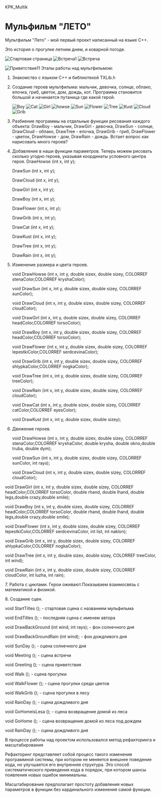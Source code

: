  KPK_Multik
# Мульфильм "ЛЕТО"
  <p> 
  Мультфильм "Лето" - мой первый проект написанный на языке С++.  
    <p/>  
  <p>
Это история о прогулке летним днем, и коварной погоде.
</p>

![Стартовая страница](https://user-images.githubusercontent.com/82305409/118387553-bfa25a00-b627-11eb-852f-8545b3524214.PNG)
![Встреча1](https://user-images.githubusercontent.com/82305409/118387557-c5983b00-b627-11eb-9457-a8e98c758178.PNG)
![Встреча](https://user-images.githubusercontent.com/82305409/118387560-c92bc200-b627-11eb-9115-b69f3f97e0c5.PNG)

![Приветствие11](https://user-images.githubusercontent.com/82305409/115125196-328bc700-9fcf-11eb-8377-79b920184460.png)
Этапы работы над мультфильмом:</p>
1. Знакомство с языком С++ и библиотекой ТXLib.h </p> 
2. Создание героев мультфильма: мальчик, девочка, солнце, облако, елочка, гриб, цветок, дом, дождь, кот.
Программа становится большой и начинается путаница где какой герой.</p>
![Boy](https://user-images.githubusercontent.com/82305409/118387462-56bae200-b627-11eb-8532-d541a4096ab3.PNG)
![Cat](https://user-images.githubusercontent.com/82305409/118387468-5c182c80-b627-11eb-90e3-ce6b1dc9cc0b.PNG)
![Girl](https://user-images.githubusercontent.com/82305409/118387474-620e0d80-b627-11eb-96a2-3e5aebd64e32.PNG)
![howse](https://user-images.githubusercontent.com/82305409/118387498-80740900-b627-11eb-9e7e-923d20e7783f.PNG)
![Sun](https://user-images.githubusercontent.com/82305409/118387505-8538bd00-b627-11eb-8bfe-4fcfb4f0dbd5.PNG)
![Flower](https://user-images.githubusercontent.com/82305409/118387514-8bc73480-b627-11eb-9ba1-7b029f07fd17.PNG)
![Tree](https://user-images.githubusercontent.com/82305409/118387521-9386d900-b627-11eb-999f-0d8341ad3f9a.PNG)
![Kust](https://user-images.githubusercontent.com/82305409/118387526-984b8d00-b627-11eb-8ad4-888cd39dab0c.PNG)
![Cloud](https://user-images.githubusercontent.com/82305409/118387527-9aade700-b627-11eb-9aea-123e01f032c9.PNG)
![Grib](https://user-images.githubusercontent.com/82305409/118387530-a13c5e80-b627-11eb-818d-19e5f1d1f47c.PNG)



3. Разбиение программы на отдельные функции рисования каждого объекта:
DrawBoy - мальчик, DrawGirl - девочка, DrawSun - солнце, DrawCloud - облако, DrawTree - елочка,
DrawGrib - гриб, DrawFlower - цветок, DrawHowse - дом, DrawRain - дождь. Встает вопрос как нарисовать много героев?</p>
4. Добавление в наши функции параметров. Теперь можем рисовать сколько угодно героев, указывая координаты условного центра героя.
DrawHowse          (int x, int y);</p>
DrawSun            (int x, int y);</p>
DrawCloud          (int x, int y);</p>
DrawGirl           (int x, int y);</p>
DrawBoy            (int x, int y);</p>
DrawFlower         (int x, int y);</p>
DrawGrib           (int x, int y);</p>
DrawCat (int x, int y); <p/>
DrawKust (int x, int y); </p>
DrawTree           (int x, int y);</p>
DrawRain           (int x, int y);</p>
5. Изменение размера и цвета героев.</p>
void DrawHowse          (int x, int y, double sizex, double sizey, COLORREF stenaColor,COLORREF kryshaColor);</p>
void DrawSun            (int x, int y, double sizex, double sizey, COLORREF sunColor);</p>
void DrawCloud          (int x, int y, double sizex, double sizey, COLORREF cloudColor);</p>
void DrawGirl           (int x, int y, double sizex, double sizey, COLORREF headColor,COLORREF torsoColor);</p>
void DrawBoy            (int x, int y, double sizex, double sizey, COLORREF headColor,COLORREF torsoColor);</p>
void DrawFlower         (int x, int y, double sizex, double sizey, COLORREF lepestkiColor,COLORREF serdcevinaColor);</p>
void DrawGrib           (int x, int y, double sizex, double sizey, COLORREF shlypkaColor,COLORREF nogkaColor);</p>
void DrawTree           (int x, int y, double sizex, double sizey, COLORREF treeColor);</p>
void DrawRain           (int x, int y, double sizex, double sizey, COLORREF cloudColor);</p>
void DrawCat            (int x, int y, double sizex, double sizey, COLORREF catColor,COLORREF eyesColor);</p>
void DrawKust           (int x, int y, double sizex, double sizey); </p>
6. Движение героев.</p>
void DrawHowse          (int x, int y, double sizex, double sizey, COLORREF stenaColor,COLORREF kryshaColor,
                        double krysha, double okno,double truba, double dym);</p>
void DrawSun            (int x, int y, double sizex, double sizey, COLORREF sunColor, int rays);</p>
void DrawCloud          (int x, int y, double sizex, double sizey, COLORREF cloudColor);</p>

void DrawGirl           (int x, int y, double sizex, double sizey, COLORREF headColor,COLORREF torsoColor,
                        double rhand, double lhand, double legs,double crazy,double smile);</p>
void DrawBoy            (int x, int y, double sizex, double sizey, COLORREF headColor,COLORREF torsoColor,
                        double rhand, double lhand, double legs,double crazy,double smile);</p>
void DrawFlower         (int x, int y, double sizex, double sizey, COLORREF lepestkiColor,COLORREF serdcevinaColor,
                        int list, int naklon);</p>
void DrawGrib           (int x, int y, double sizex, double sizey, COLORREF shlypkaColor,COLORREF nogkaColor);</p>
void DrawTree           (int x, int y, double sizex, double sizey, COLORREF treeColor, int wind);</p>
void DrawRain           (int x, int y, double sizex, double sizey, COLORREF cloudColor, int luzha, int rain);</p>
7. Работа с циклами. Герои оживают.Показываем взаимосвязь с математикой и физикой.</p>
8. Создание сцен.</p>
void StartTitles        (); - стартовая сцена с названием мульфильма</p>
void EndTitles          (); - последняя сцена с именем автора</p>
void DrawBackGround     (int wind, int rays); - фон солнечного дня</p>
void DrawBackGroundRain (int wind); - фон дождливого дня</p>
void SunDay             (); - сцена солнечного дня</p>
void Meeting            (); - сцена встречи</p>
void Greeting           (); - сцена приветствия</p>
void Walk               (); - сцена прогулки</p>
void WalkFlower         (); - сцена  прогулки среди цветов </p>
void WalkGrib           (); -  сцена прогулки в лесу </P>
void RainDay            (); -  сцена дождливого дня </p>
void GoHomeisLesa       (); -  сцена возвращение  домой из леса </p>
void GoHome             (); -  сцена возвращение домой из леса под дождем </p>
void RainDay            (); - сцена дождливого дня</p>
В процессе работы над проектом использовался метод рефакторинга  и  масштабирования</P>
Рефакторинг представляет собой процесс такого изменения программной системы, при котором не меняется внешнее поведение кода, но улучшается его внутренняя структура. 
Это способ систематического приведения кода в порядок, при котором шансы появления новых ошибок минимальны.</p>
Масштабирование  предполагает  простоту добавления новых  параметров  в функции без кардинального изменения самой функции.
